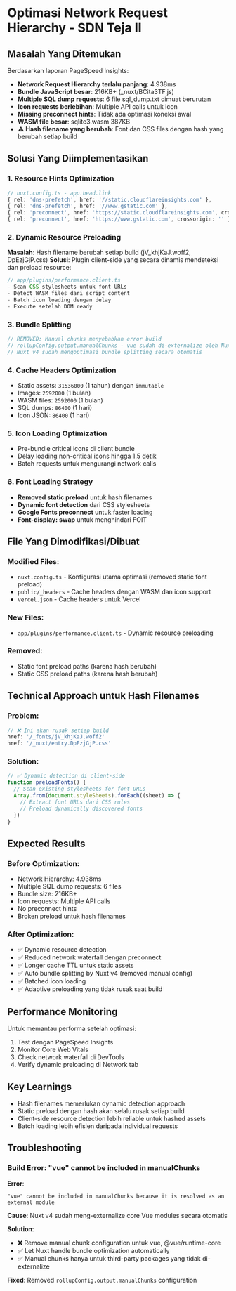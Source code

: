 # Optimasi Network Request Hierarchy - SDN Teja II

## Masalah Yang Ditemukan
Berdasarkan laporan PageSpeed Insights:
- **Network Request Hierarchy terlalu panjang**: 4.938ms
- **Bundle JavaScript besar**: 216KB+ (_nuxt/BCita3TF.js)
- **Multiple SQL dump requests**: 6 file sql_dump.txt dimuat berurutan
- **Icon requests berlebihan**: Multiple API calls untuk icon
- **Missing preconnect hints**: Tidak ada optimasi koneksi awal
- **WASM file besar**: sqlite3.wasm 387KB
- **⚠️ Hash filename yang berubah**: Font dan CSS files dengan hash yang berubah setiap build

## Solusi Yang Diimplementasikan

### 1. Resource Hints Optimization
```typescript
// nuxt.config.ts - app.head.link
{ rel: 'dns-prefetch', href: '//static.cloudflareinsights.com' },
{ rel: 'dns-prefetch', href: '//www.gstatic.com' },
{ rel: 'preconnect', href: 'https://static.cloudflareinsights.com', crossorigin: '' },
{ rel: 'preconnect', href: 'https://www.gstatic.com', crossorigin: '' },
```

### 2. Dynamic Resource Preloading
**Masalah**: Hash filename berubah setiap build (jV_khjKaJ.woff2, DpEzjGjP.css)
**Solusi**: Plugin client-side yang secara dinamis mendeteksi dan preload resource:

```typescript
// app/plugins/performance.client.ts
- Scan CSS stylesheets untuk font URLs
- Detect WASM files dari script content
- Batch icon loading dengan delay
- Execute setelah DOM ready
```

### 3. Bundle Splitting
```typescript
// REMOVED: Manual chunks menyebabkan error build
// rollupConfig.output.manualChunks - vue sudah di-externalize oleh Nuxt
// Nuxt v4 sudah mengoptimasi bundle splitting secara otomatis
```

### 4. Cache Headers Optimization
- Static assets: `31536000` (1 tahun) dengan `immutable`
- Images: `2592000` (1 bulan)
- WASM files: `2592000` (1 bulan)
- SQL dumps: `86400` (1 hari)
- Icon JSON: `86400` (1 hari)

### 5. Icon Loading Optimization
- Pre-bundle critical icons di client bundle
- Delay loading non-critical icons hingga 1.5 detik
- Batch requests untuk mengurangi network calls

### 6. Font Loading Strategy
- **Removed static preload** untuk hash filenames
- **Dynamic font detection** dari CSS stylesheets
- **Google Fonts preconnect** untuk faster loading
- **Font-display: swap** untuk menghindari FOIT

## File Yang Dimodifikasi/Dibuat

### Modified Files:
- `nuxt.config.ts` - Konfigurasi utama optimasi (removed static font preload)
- `public/_headers` - Cache headers dengan WASM dan icon support
- `vercel.json` - Cache headers untuk Vercel

### New Files:
- `app/plugins/performance.client.ts` - Dynamic resource preloading

### Removed:
- Static font preload paths (karena hash berubah)
- Static CSS preload paths (karena hash berubah)

## Technical Approach untuk Hash Filenames

### Problem:
```typescript
// ❌ Ini akan rusak setiap build
href: '/_fonts/jV_khjKaJ.woff2'
href: '/_nuxt/entry.DpEzjGjP.css'
```

### Solution:
```typescript
// ✅ Dynamic detection di client-side
function preloadFonts() {
  // Scan existing stylesheets for font URLs
  Array.from(document.styleSheets).forEach((sheet) => {
    // Extract font URLs dari CSS rules
    // Preload dynamically discovered fonts
  })
}
```

## Expected Results

### Before Optimization:
- Network Hierarchy: 4.938ms
- Multiple SQL dump requests: 6 files
- Bundle size: 216KB+
- Icon requests: Multiple API calls
- No preconnect hints
- Broken preload untuk hash filenames

### After Optimization:
- ✅ Dynamic resource detection
- ✅ Reduced network waterfall dengan preconnect
- ✅ Longer cache TTL untuk static assets
- ✅ Auto bundle splitting by Nuxt v4 (removed manual config)
- ✅ Batched icon loading
- ✅ Adaptive preloading yang tidak rusak saat build

## Performance Monitoring
Untuk memantau performa setelah optimasi:
1. Test dengan PageSpeed Insights
2. Monitor Core Web Vitals
3. Check network waterfall di DevTools
4. Verify dynamic preloading di Network tab

## Key Learnings
- Hash filenames memerlukan dynamic detection approach
- Static preload dengan hash akan selalu rusak setiap build
- Client-side resource detection lebih reliable untuk hashed assets
- Batch loading lebih efisien daripada individual requests

## Troubleshooting

### Build Error: "vue" cannot be included in manualChunks
**Error**:
```
"vue" cannot be included in manualChunks because it is resolved as an external module
```

**Cause**: Nuxt v4 sudah meng-externalize core Vue modules secara otomatis

**Solution**:
- ❌ Remove manual chunk configuration untuk vue, @vue/runtime-core
- ✅ Let Nuxt handle bundle optimization automatically
- ✅ Manual chunks hanya untuk third-party packages yang tidak di-externalize

**Fixed**: Removed `rollupConfig.output.manualChunks` configuration
